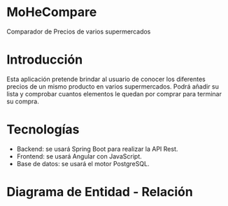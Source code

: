# MoHeCompare
Comparador de Precios de varios supermercados

# Introducción 
Esta aplicación pretende brindar al usuario de conocer los diferentes precios de un mismo producto en varios supermercados.
Podrá añadir su lista y comprobar cuantos elementos le quedan por comprar para terminar su compra.

# Tecnologías
- Backend: se usará Spring Boot para realizar la API Rest.
- Frontend: se usará Angular con JavaScript.
- Base de datos: se usará el motor PostgreSQL.

# Diagrama de Entidad - Relación
